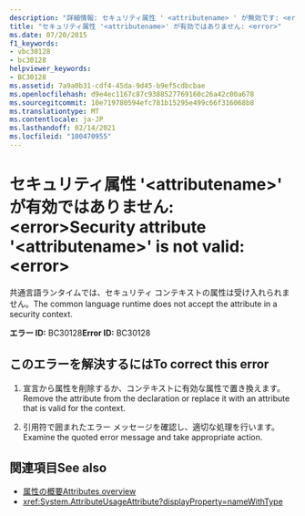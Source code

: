 ```yaml
---
description: "詳細情報: セキュリティ属性 ' <attributename> ' が無効です: <error>"
title: "セキュリティ属性 '<attributename>' が有効ではありません: <error>"
ms.date: 07/20/2015
f1_keywords:
- vbc30128
- bc30128
helpviewer_keywords:
- BC30128
ms.assetid: 7a9a0b31-cdf4-45da-9d45-b9ef5cdbcbae
ms.openlocfilehash: d9e4ec1167c87c9388527769160c26a42c00a678
ms.sourcegitcommit: 10e719780594efc781b15295e499c66f316068b8
ms.translationtype: MT
ms.contentlocale: ja-JP
ms.lasthandoff: 02/14/2021
ms.locfileid: "100470955"
---
```

# <a name="security-attribute-attributename-is-not-valid-error"></a><span data-ttu-id="6c221-103">セキュリティ属性 '\<attributename>' が有効ではありません: \<error></span><span class="sxs-lookup"><span data-stu-id="6c221-103">Security attribute '\<attributename>' is not valid: \<error></span></span>

<span data-ttu-id="6c221-104">共通言語ランタイムでは、セキュリティ コンテキストの属性は受け入れられません。</span><span class="sxs-lookup"><span data-stu-id="6c221-104">The common language runtime does not accept the attribute in a security context.</span></span>

<span data-ttu-id="6c221-105">**エラー ID:** BC30128</span><span class="sxs-lookup"><span data-stu-id="6c221-105">**Error ID:** BC30128</span></span>

## <a name="to-correct-this-error"></a><span data-ttu-id="6c221-106">このエラーを解決するには</span><span class="sxs-lookup"><span data-stu-id="6c221-106">To correct this error</span></span>

1. <span data-ttu-id="6c221-107">宣言から属性を削除するか、コンテキストに有効な属性で置き換えます。</span><span class="sxs-lookup"><span data-stu-id="6c221-107">Remove the attribute from the declaration or replace it with an attribute that is valid for the context.</span></span>

2. <span data-ttu-id="6c221-108">引用符で囲まれたエラー メッセージを確認し、適切な処理を行います。</span><span class="sxs-lookup"><span data-stu-id="6c221-108">Examine the quoted error message and take appropriate action.</span></span>

## <a name="see-also"></a><span data-ttu-id="6c221-109">関連項目</span><span class="sxs-lookup"><span data-stu-id="6c221-109">See also</span></span>

- [<span data-ttu-id="6c221-110">属性の概要</span><span class="sxs-lookup"><span data-stu-id="6c221-110">Attributes overview</span></span>](../programming-guide/concepts/attributes/index.md)
- <xref:System.AttributeUsageAttribute?displayProperty=nameWithType>
